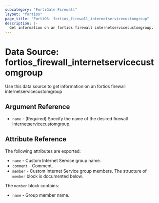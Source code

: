 ```yaml
---
subcategory: "FortiGate Firewall"
layout: "fortios"
page_title: "FortiOS: fortios_firewall_internetservicecustomgroup"
description: |-
  Get information on an fortios firewall internetservicecustomgroup.
---
```


# Data Source: fortios_firewall_internetservicecustomgroup
Use this data source to get information on an fortios firewall internetservicecustomgroup

## Argument Reference

* `name` - (Required) Specify the name of the desired firewall internetservicecustomgroup.

## Attribute Reference

The following attributes are exported:

* `name` - Custom Internet Service group name.
* `comment` - Comment.
* `member` - Custom Internet Service group members. The structure of `member` block is documented below.

The `member` block contains:

* `name` - Group member name.

